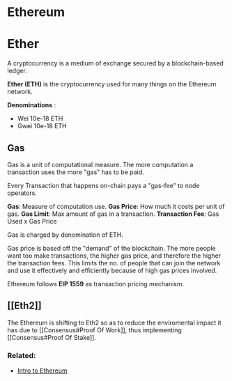 # Ethereum

# Ether 
A cryptocurrency is a medium of exchange secured by a blockchain-based ledger.

**Ether (ETH)** is the cryptocurrency used for many things on the Ethereum network.

**Denominations** : 
- Wei 10e-18 ETH
- Gwei 10e-18 ETH

## Gas
Gas is a unit of computational measure. The more computation a transaction uses the more "gas" has to be paid.

Every Transaction that happens on-chain pays a "gas-fee" to node operators.

**Gas**: Measure of computation use.
**Gas Price**: How much it costs per unit of gas.
**Gas Limit**: Max amount of gas in a transaction.
**Transaction Fee**: Gas Used x Gas Price

Gas is charged by denomination of ETH. 

Gas price is based off the "demand" of the blockchain. The more people want too make transactions, the higher gas price, and therefore the higher the transaction fees. This limits the no. of people that can join the network and use it effectively and efficiently because of high gas prices involved.

Ethereum follows **EIP 1559** as transaction pricing mechanism.

## [[Eth2]]
The Ethereum is shifting to Eth2 so as to reduce the enviromental impact it has due to [[Consensus#Proof Of Work]], thus implementing [[Consensus#Proof Of Stake]].



### Related:
- [Intro to Ethereum](https://ethereum.org/en/developers/docs/intro-to-ethereum/)